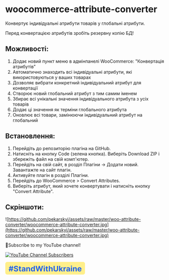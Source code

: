 # woocommerce-attribute-converter
Конвертує індивідуальні атрибути товарів у глобальні атрибути.

Перед конвертацією атрибутів зробіть резервну копію БД!

## Можливості:
1. Додає новий пункт меню в адмінпанелі WooCommerce: "Конвертація атрибутів"
2. Автоматично знаходить всі індивідуальні атрибути, які використовуються у ваших товарах
3. Дозволяє вибрати конкретний індивідуальний атрибут для конвертації
4. Створює новий глобальний атрибут з тим самим іменем
5. Збирає всі унікальні значення індивідуального атрибута з усіх товарів
6. Додає ці значення як терміни глобального атрибута
7. Оновлює всі товари, замінюючи індивідуальний атрибут на глобальний

## Встановлення:
1. Перейдіть до репозиторію плагіна на GitHub.
2. Натисніть на кнопку Code (зелена кнопка). Виберіть Download ZIP і збережіть файл на свій комп'ютер.
3. Перейдіть на свій сайт, в розділ Плагіни → Додати новий. Завантажте на сайт плагін.
4. Активуйте плагін в розділі Плагіни.
5. Перейдіть до WooCommerce > Convert Attributes.
6. Виберіть атрибут, який хочете конвертувати і натисніть кнопку "Convert Attribute".

## Скріншоти:
![https://github.com/pekarskyi/assets/raw/master/woo-attribute-converter/woocommerce-attribute-converter.jpg](https://github.com/pekarskyi/assets/raw/master/woo-attribute-converter/woocommerce-attribute-converter.jpg)

👨Subscribe to my YouTube channel!

[![YouTube Channel Subscribers](https://img.shields.io/youtube/channel/subscribers/UC9ZEeT6WrGupgza9KXpazyA)](https://www.youtube.com/@inwebpress/videos)

[![Stand With Ukraine](https://raw.githubusercontent.com/vshymanskyy/StandWithUkraine/main/badges/StandWithUkraine.svg)](https://justgo.ink/standwithukraine)